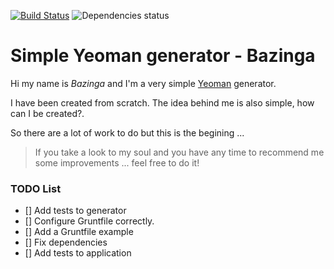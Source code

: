 [![Build Status](https://travis-ci.org/JuanMaRuiz/simple-yeoman-generator.svg?branch=master)](https://travis-ci.org/JuanMaRuiz/simple-yeoman-generator)
![Dependencies status](https://david-dm.org/JuanMaRuiz/simple-yeoman-generator.svg)

# Simple Yeoman generator - Bazinga
Hi my name is *Bazinga* and I'm a very simple [Yeoman](yeoman.io) generator.

I have been created from scratch. The idea behind me is also simple, how can I be created?.

So there are a lot of work to do but this is the begining ...

> If you take a look to my soul and you have any time to recommend me some improvements ... feel free to do it!

### TODO List
* [] Add tests to generator
* [] Configure Gruntfile correctly.
* [] Add a Gruntfile example
* [] Fix dependencies
* [] Add tests to application
